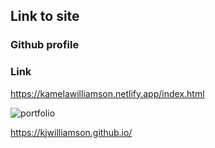 ## Link to site

### Github profile

### Link

https://kamelawilliamson.netlify.app/index.html


![portfolio](https://user-images.githubusercontent.com/24884380/195168773-52c2cda5-dbed-4923-b786-ea025ce981e3.jpg)




https://kjwilliamson.github.io/
